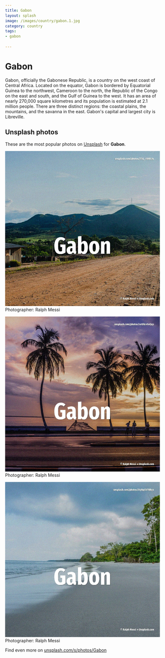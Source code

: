 ```yaml
---
title: Gabon
layout: splash
image: /images/country/gabon.1.jpg
category: country
tags:
- gabon

---
```

# Gabon

Gabon, officially the Gabonese Republic, is a country on the west coast of Central Africa.
Located on the equator, Gabon is bordered by Equatorial Guinea to the northwest, Cameroon to the 
north, the Republic of the Congo on the east and south, and the Gulf of Guinea to the west.
It has an area of nearly 270,000 square kilometres  and its population is estimated at 2.1 million 
people.
There are three distinct regions: the coastal plains, the mountains, and the savanna in the east.
Gabon's capital and largest city is Libreville.

 
## Unsplash photos
These are the most popular photos on [Unsplash](https://unsplash.com) for **Gabon**.
 
![Gabon](/images/country/gabon.1.jpg)
Photographer:  Ralph Messi
 
![Gabon](/images/country/gabon.2.jpg)
Photographer:  Ralph Messi
 
![Gabon](/images/country/gabon.3.jpg)
Photographer:  Ralph Messi
 
Find even more on [unsplash.com/s/photos/Gabon](https://unsplash.com/s/photos/Gabon)
 
